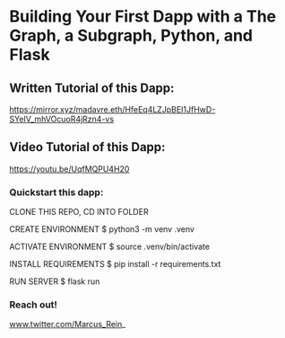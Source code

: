 # Building Your First Dapp with a The Graph, a Subgraph, Python, and Flask 

## Written Tutorial of this Dapp:

https://mirror.xyz/madavre.eth/HfeEq4LZJpBEI1JfHwD-SYeIV_mhVOcuoR4jRzn4-vs

## Video Tutorial of this Dapp:

https://youtu.be/UqfMQPU4H20

### Quickstart this dapp:

CLONE THIS REPO, CD INTO FOLDER

CREATE ENVIRONMENT
$ python3 -m venv .venv

ACTIVATE ENVIRONMENT
$ source .venv/bin/activate

INSTALL REQUIREMENTS
$ pip install -r requirements.txt

RUN SERVER
$ flask run

### Reach out!

www.twitter.com/Marcus_Rein_
